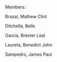 Members:

Brazal, Mathew Clint

Ditchella, Belle

Garcia, Brexter Leal

Laureta, Benedict John

Sampedro, James Paul
